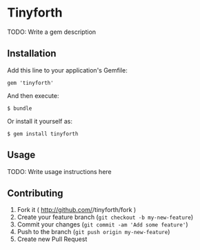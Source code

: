 # Tinyforth

TODO: Write a gem description

## Installation

Add this line to your application's Gemfile:

    gem 'tinyforth'

And then execute:

    $ bundle

Or install it yourself as:

    $ gem install tinyforth

## Usage

TODO: Write usage instructions here

## Contributing

1. Fork it ( http://github.com/<my-github-username>/tinyforth/fork )
2. Create your feature branch (`git checkout -b my-new-feature`)
3. Commit your changes (`git commit -am 'Add some feature'`)
4. Push to the branch (`git push origin my-new-feature`)
5. Create new Pull Request
